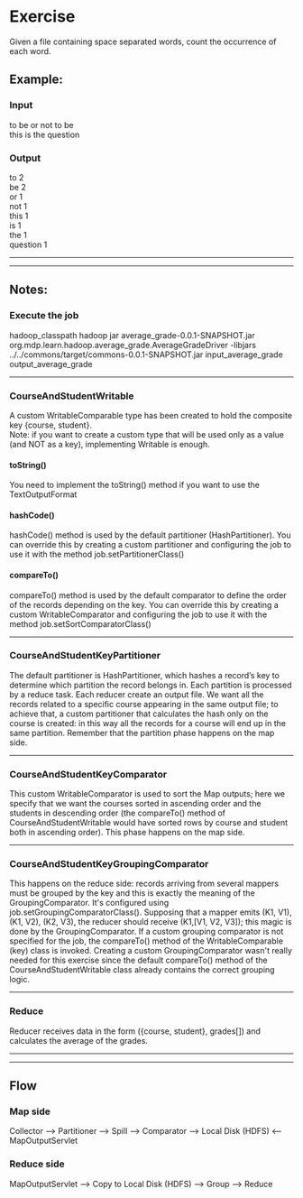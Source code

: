 # Exercise #

Given a file containing space separated words, count the occurrence of each word.

## Example: ##
### Input ###
to be or not to be  
this is the question 
  
### Output ###
to 2  
be 2  
or 1  
not 1  
this 1  
is 1  
the 1  
question 1  
  
- - - - 
- - - - 

## Notes: ##
### Execute the job ###
hadoop_classpath
hadoop jar average_grade-0.0.1-SNAPSHOT.jar org.mdp.learn.hadoop.average_grade.AverageGradeDriver -libjars ../../commons/target/commons-0.0.1-SNAPSHOT.jar input_average_grade output_average_grade

- - - - 

### CourseAndStudentWritable ###
A custom WritableComparable type has been created to hold the composite key {course, student}.  
Note: if you want to create a custom type that will be used only as a value (and NOT as a key), implementing Writable is enough. 

#### toString() ####
You need to implement the toString() method if you want to use the TextOutputFormat

#### hashCode() ####
hashCode() method is used by the default partitioner (HashPartitioner). You can override this by creating a custom partitioner and configuring the job to use it with the method job.setPartitionerClass()

#### compareTo() ####
compareTo() method is used by the default comparator to define the order of the records depending on the key. You can override this by creating a custom WritableComparator and configuring the job to use it with the method job.setSortComparatorClass()
- - - - 

### CourseAndStudentKeyPartitioner ###
The default partitioner is HashPartitioner, which hashes a record’s key to determine which partition the record belongs in. Each partition is processed by a reduce task. Each reducer create an output file.
We want all the records related to a specific course appearing in the same output file; to achieve that, a custom partitioner that calculates the hash only on the course is created: in this way all the records for a course will end up in the same partition.
Remember that the partition phase happens on the map side. 
- - - -

### CourseAndStudentKeyComparator ###
This custom WritableComparator is used to sort the Map outputs; here we specify that we want the courses sorted in ascending order and the students in descending order (the compareTo() method of CourseAndStudentWritable would have sorted rows by course and student both in ascending order).
This phase happens on the map side.
- - - -

### CourseAndStudentKeyGroupingComparator ###
This happens on the reduce side: records arriving from several mappers must be grouped by the key and this is exactly the meaning of the GroupingComparator. It's configured using job.setGroupingComparatorClass().
Supposing that a mapper emits (K1, V1), (K1, V2), (K2, V3), the reducer should receive (K1,[V1, V2, V3]); this magic is done by the GroupingComparator.
If a custom grouping comparator is not specified for the job, the compareTo() method of the WritableComparable (key) class is invoked. 
Creating a custom GroupingComparator wasn't really needed for this exercise since the default compareTo() method of the CourseAndStudentWritable class already contains the correct grouping logic.   
- - - -

### Reduce ###
Reducer receives data in the form ({course, student}, grades[]) and calculates the average of the grades.  
  
    
- - - -
- - - -

## Flow ##
### Map side ###
Collector --> Partitioner --> Spill --> Comparator --> Local Disk (HDFS) <-- MapOutputServlet
### Reduce side ###
MapOutputServlet --> Copy to Local Disk (HDFS) --> Group --> Reduce




